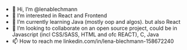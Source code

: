 - 👋 Hi, I’m @lenablechmann
- 👀 I’m interested in React and Frontend
- 🌱 I’m currently learning Java (mostly oop and algos). but also React
- 💞️ I’m looking to collaborate on an open source project, could be in Javascript (incl CSS/SASS, HTML and ofc REACT), C, Java
- 📫 How to reach me linkedin.com/in/lena-blechmann-158672240

<!---
lenablechmann/lenablechmann is a ✨ special ✨ repository because its `README.md` (this file) appears on your GitHub profile.
You can click the Preview link to take a look at your changes.
--->
